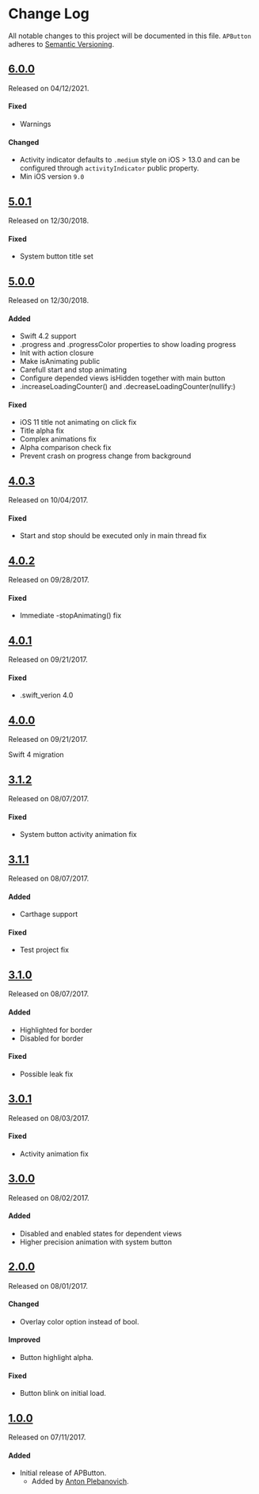 # Change Log
All notable changes to this project will be documented in this file.
`APButton` adheres to [Semantic Versioning](http://semver.org/).


## [6.0.0](https://github.com/APUtils/APButton/releases/tag/6.0.0)
Released on 04/12/2021.

#### Fixed
- Warnings

#### Changed
- Activity indicator defaults to `.medium` style on iOS > 13.0 and can be configured through `activityIndicator` public property.
- Min iOS version `9.0`


## [5.0.1](https://github.com/APUtils/APButton/releases/tag/5.0.1)
Released on 12/30/2018.

#### Fixed
- System button title set


## [5.0.0](https://github.com/APUtils/APButton/releases/tag/5.0.0)
Released on 12/30/2018.

#### Added
- Swift 4.2 support
- .progress and .progressColor properties to show loading progress
- Init with action closure
- Make isAnimating public
- Carefull start and stop animating
- Configure depended views isHidden together with main button
- .increaseLoadingCounter() and .decreaseLoadingCounter(nullify:)

#### Fixed
- iOS 11 title not animating on click fix
- Title alpha fix
- Complex animations fix
- Alpha comparison check fix
- Prevent crash on progress change from background


## [4.0.3](https://github.com/APUtils/APButton/releases/tag/4.0.3)
Released on 10/04/2017.

#### Fixed
- Start and stop should be executed only in main thread fix


## [4.0.2](https://github.com/APUtils/APButton/releases/tag/4.0.2)
Released on 09/28/2017.

#### Fixed
- Immediate -stopAnimating() fix


## [4.0.1](https://github.com/APUtils/APButton/releases/tag/4.0.1)
Released on 09/21/2017.

#### Fixed
- .swift_verion 4.0


## [4.0.0](https://github.com/APUtils/APButton/releases/tag/4.0.0)
Released on 09/21/2017.

Swift 4 migration


## [3.1.2](https://github.com/APUtils/APButton/releases/tag/3.1.2)
Released on 08/07/2017.

#### Fixed
- System button activity animation fix


## [3.1.1](https://github.com/APUtils/APButton/releases/tag/3.1.1)
Released on 08/07/2017.

#### Added
- Carthage support

#### Fixed
- Test project fix


## [3.1.0](https://github.com/APUtils/APButton/releases/tag/3.1.0)
Released on 08/07/2017.

#### Added
- Highlighted for border
- Disabled for border

#### Fixed
- Possible leak fix


## [3.0.1](https://github.com/APUtils/APButton/releases/tag/3.0.1)
Released on 08/03/2017.

#### Fixed
- Activity animation fix


## [3.0.0](https://github.com/APUtils/APButton/releases/tag/3.0.0)
Released on 08/02/2017.

#### Added
- Disabled and enabled states for dependent views
- Higher precision animation with system button


## [2.0.0](https://github.com/APUtils/APButton/releases/tag/2.0.0)
Released on 08/01/2017.

#### Changed
- Overlay color option instead of bool.

#### Improved
- Button highlight alpha.

#### Fixed
- Button blink on initial load.


## [1.0.0](https://github.com/APUtils/APButton/releases/tag/1.0.0)
Released on 07/11/2017.

#### Added
- Initial release of APButton.
  - Added by [Anton Plebanovich](https://github.com/anton-plebanovich).
